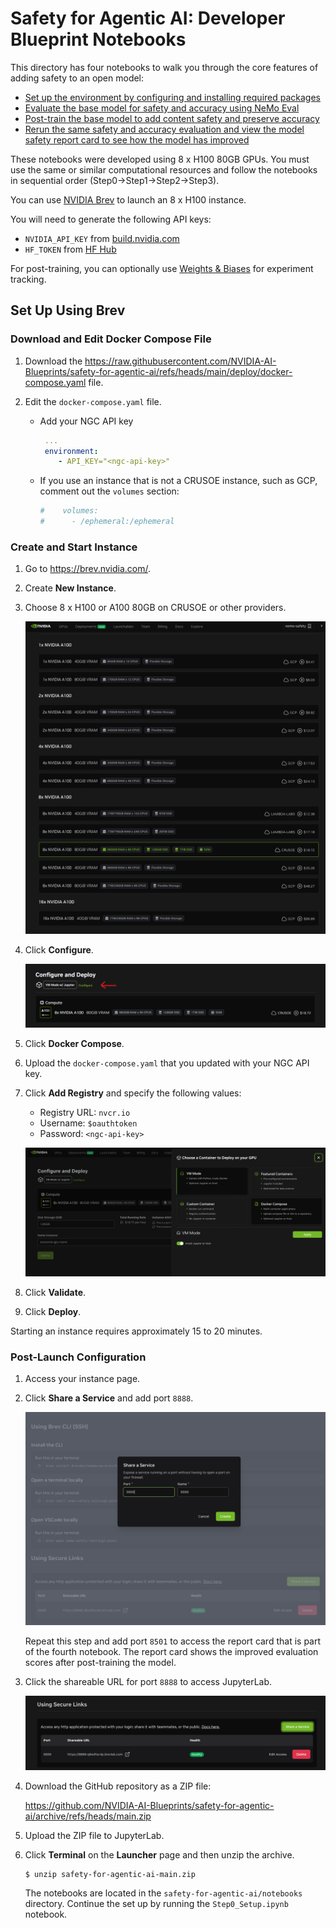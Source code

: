 # Safety for Agentic AI: Developer Blueprint Notebooks

This directory has four notebooks to walk you through the core features of adding safety to an open model:

- [Set up the environment by configuring and installing required packages](./Step0_Setup.ipynb)
- [Evaluate the base model for safety and accuracy using NeMo Eval](./Step1_Evaluation.ipynb)
- [Post-train the base model to add content safety and preserve accuracy](./Step2_Safety_Post_Training.ipynb)
- [Rerun the same safety and accuracy evaluation and view the model safety report card to see how the model has improved](./Step3_Post_Training_Eval.ipynb)

These notebooks were developed using 8 x H100 80GB GPUs.
You must use the same or similar computational resources and follow the notebooks in sequential order (Step0->Step1->Step2->Step3).

You can use [NVIDIA Brev](https://developer.nvidia.com/brev) to launch an 8 x H100 instance.

You will need to generate the following API keys:

- `NVIDIA_API_KEY` from [build.nvidia.com](https://build.nvidia.com/)
- `HF_TOKEN` from [HF Hub](https://huggingface.co/models)

For post-training, you can optionally use [Weights & Biases](https://wandb.ai/home) for experiment tracking.

## Set Up Using Brev

### Download and Edit Docker Compose File

1. Download the <https://raw.githubusercontent.com/NVIDIA-AI-Blueprints/safety-for-agentic-ai/refs/heads/main/deploy/docker-compose.yaml> file.

1. Edit the `docker-compose.yaml` file.

   - Add your NGC API key

     ```yaml
      ...
      environment:
         - API_KEY="<ngc-api-key>"
      ```

   - If you use an instance that is not a CRUSOE instance, such as GCP, comment out the `volumes` section:

     ```yaml
     #    volumes:
     #      - /ephemeral:/ephemeral
     ```

### Create and Start Instance

1. Go to <https://brev.nvidia.com/>.

1. Create **New Instance**.

1. Choose 8 x H100 or A100 80GB on CRUSOE or other providers.

   ![](images/select-instances.png)

1. Click **Configure**.

   ![](images/configure.png)

1. Click **Docker Compose**.

1. Upload the `docker-compose.yaml` that you updated with your NGC API key.

1. Click **Add Registry** and specify the following values:

   - Registry URL: `nvcr.io`
   - Username: `$oauthtoken`
   - Password: `<ngc-api-key>`

   ![](images/docker-compose.png)

1. Click **Validate**.

1. Click **Deploy**.

Starting an instance requires approximately 15 to 20 minutes.

### Post-Launch Configuration

1. Access your instance page.

1. Click **Share a Service** and add port `8888`.

   ![](images/share-service.png)

   Repeat this step and add port `8501` to access the report card that is part of the fourth notebook.
   The report card shows the improved evaluation scores after post-training the model.

1. Click the shareable URL for port `8888` to access JupyterLab.

   ![](images/secure-links.png)

1. Download the GitHub repository as a ZIP file:

   <https://github.com/NVIDIA-AI-Blueprints/safety-for-agentic-ai/archive/refs/heads/main.zip>

1. Upload the ZIP file to JupyterLab.

1. Click **Terminal** on the **Launcher** page and then unzip the archive.

   ```shell
   $ unzip safety-for-agentic-ai-main.zip
   ```

   The notebooks are located in the `safety-for-agentic-ai/notebooks` directory.
   Continue the set up by running the `Step0_Setup.ipynb` notebook.